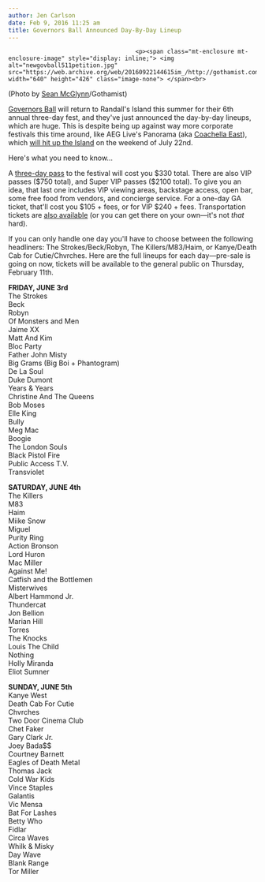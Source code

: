 ```yaml
---
author: Jen Carlson
date: Feb 9, 2016 11:25 am
title: Governors Ball Announced Day-By-Day Lineup
---
```


	
										<p><span class="mt-enclosure mt-enclosure-image" style="display: inline;"> <img alt="newgovball511petition.jpg" src="https://web.archive.org/web/20160922144615im_/http://gothamist.com/attachments/arts_jen/newgovball511petition.jpg" width="640" height="426" class="image-none"> </span><br>
<span class="photo_caption">(Photo by <a href="https://web.archive.org/web/20160922144615/http://www.seanmcglynnphoto.com/">Sean McGlynn</a>/Gothamist)</span></p>

<p><a href="https://web.archive.org/web/20160922144615/http://gothamist.com/tags/governorsball">Governors Ball</a> will return to Randall&apos;s Island this summer for their 6th annual three-day fest, and they&apos;ve just announced the day-by-day lineups, which are huge. This is despite being up against way more corporate festivals this time around, like AEG Live&apos;s Panorama (aka <a href="https://web.archive.org/web/20160922144615/http://gothamist.com/2015/10/16/governors_ball_vs_aeg_live.php">Coachella East</a>), which <a href="https://web.archive.org/web/20160922144615/http://gothamist.com/2016/01/12/coachella_east.php">will hit up the Island</a> on the weekend of July 22nd. </p>

<p>Here&apos;s what you need to know...</p>

<p>A <a href="https://web.archive.org/web/20160922144615/http://www.eventbrite.com/e/the-governors-ball-music-festival-2016-tickets-6823042905?aff=2016pressFeb9">three-day pass</a> to the festival will cost you $330 total. There are also VIP passes ($750 total), and Super VIP passes ($2100 total). To give you an idea, that last one includes VIP viewing areas, backstage access, open bar, some free food from vendors, and concierge service. For a one-day GA ticket, that&apos;ll cost you $105 + fees, or for VIP $240 + fees. Transportation tickets are <a href="https://web.archive.org/web/20160922144615/https://www.eventbrite.com/e/the-governors-ball-music-festival-2016-transportation-tickets-tickets-20439390768">also available</a> (or you can get there on your own&#x2014;it&apos;s not <em>that</em> hard).</p>

<p>If you can only handle one day you&apos;ll have to choose between the following headliners: The Strokes/Beck/Robyn, The Killers/M83/Haim, or Kanye/Death Cab for Cutie/Chvrches. Here are the full lineups for each day&#x2014;pre-sale is going on now, tickets will be available to the general public on Thursday, February 11th.</p>

<p><strong>FRIDAY, JUNE 3rd</strong><br>
The Strokes<br>
Beck<br>
Robyn<br>
Of Monsters and Men<br>
Jaime XX<br>
Matt And Kim<br>
Bloc Party<br>
Father John Misty<br>
Big Grams (Big Boi + Phantogram)<br>
De La Soul<br>
Duke Dumont<br>
Years &amp; Years<br>
Christine And The Queens<br>
Bob Moses<br>
Elle King<br>
Bully<br>
Meg Mac<br>
Boogie<br>
The London Souls<br>
Black Pistol Fire<br>
Public Access T.V.<br>
Transviolet</p>

<p><strong>SATURDAY, JUNE 4th</strong><br>
The Killers<br>
M83<br>
Haim<br>
Miike Snow<br>
Miguel<br>
Purity Ring<br>
Action Bronson<br>
Lord Huron<br>
Mac Miller<br>
Against Me!<br>
Catfish and the Bottlemen<br>
Misterwives<br>
Albert Hammond Jr.<br>
Thundercat<br>
Jon Bellion<br>
Marian Hill<br>
Torres<br>
The Knocks<br>
Louis The Child<br>
Nothing<br>
Holly Miranda<br>
Eliot Sumner</p>

<p><strong>SUNDAY, JUNE 5th</strong><br>
Kanye West<br>
Death Cab For Cutie<br>
Chvrches<br>
Two Door Cinema Club<br>
Chet Faker<br>
Gary Clark Jr.<br>
Joey Bada$$<br>
Courtney Barnett<br>
Eagles of Death Metal<br>
Thomas Jack<br>
Cold War Kids<br>
Vince Staples<br>
Galantis<br>
Vic Mensa<br>
Bat For Lashes<br>
Betty Who<br>
Fidlar<br>
Circa Waves<br>
Whilk &amp; Misky<br>
Day Wave<br>
Blank Range<br>
Tor Miller</p>					
										
									
				
